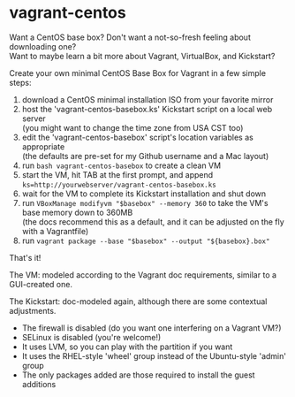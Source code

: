 vagrant-centos
==============

Want a CentOS base box?  Don't want a not-so-fresh feeling about downloading one?<br>
Want to maybe learn a bit more about Vagrant, VirtualBox, and Kickstart?

Create your own minimal CentOS Base Box for Vagrant in a few simple steps:

1. download a CentOS minimal installation ISO from your favorite mirror
2. host the 'vagrant-centos-basebox.ks' Kickstart script on a local web server<br>
   (you might want to change the time zone from USA CST too)
3. edit the 'vagrant-centos-basebox' script's location variables as appropriate<br>
   (the defaults are pre-set for my Github username and a Mac layout)
4. run `bash vagrant-centos-basebox` to create a clean VM
5. start the VM, hit TAB at the first prompt, and append `ks=http://yourwebserver/vagrant-centos-basebox.ks`
6. wait for the VM to complete its Kickstart installation and shut down
7. run `VBoxManage modifyvm "$basebox" --memory 360` to take the VM's base memory down to 360MB<br>
   (the docs recommend this as a default, and it can be adjusted on the fly with a Vagrantfile)
8. run `vagrant package --base "$basebox" --output "${basebox}.box"`

That's it!

The VM: modeled according to the Vagrant doc requirements, similar to a GUI-created one.

The Kickstart: doc-modeled again, although there are some contextual adjustments.
* The firewall is disabled (do you want one interfering on a Vagrant VM?)
* SELinux is disabled (you're welcome!)
* It uses LVM, so you can play with the partition if you want
* It uses the RHEL-style 'wheel' group instead of the Ubuntu-style 'admin' group
* The only packages added are those required to install the guest additions  
